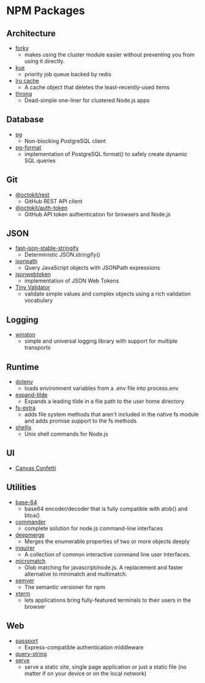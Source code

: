 # NPM Packages

## Architecture

- [forky](https://www.npmjs.com/package/forky)
  - makes using the cluster module easier without preventing you from using it directly.
- [kue](https://www.npmjs.com/package/kue)
  - priority job queue backed by redis
- [lru cache](https://www.npmjs.com/package/lru-cache)
  - A cache object that deletes the least-recently-used items
- [throng](https://www.npmjs.com/package/throng)
  - Dead-simple one-liner for clustered Node.js apps

## Database

- [pg](https://www.npmjs.com/package/pg)
  - Non-blocking PostgreSQL client
- [pg-format](https://www.npmjs.com/package/pg-format)
  - implementation of PostgreSQL format() to safely create dynamic SQL queries

## Git

- [@octokit/rest](https://www.npmjs.com/package/@octokit/rest)
  - GitHub REST API client
- [@octokit/auth-token](https://www.npmjs.com/package/@octokit/auth-token)
  - GitHub API token authentication for browsers and Node.js

## JSON

- [fast-json-stable-stringify](https://www.npmjs.com/package/fast-json-stable-stringify/v/2.1.0)
  - Deterministic JSON.stringify()
- [jsonpath](https://www.npmjs.com/package/jsonpath)
  - Query JavaScript objects with JSONPath expressions
- [jsonwebtoken](https://www.npmjs.com/package/jsonwebtoken)
  - implementation of JSON Web Tokens
- [Tiny Validator](https://www.npmjs.com/package/tv4)
  - validate simple values and complex objects using a rich validation vocabulary

## Logging

- [winston](https://www.npmjs.com/package/winston)
  - simple and universal logging library with support for multiple transports

## Runtime

- [dotenv](https://www.npmjs.com/package/dotenv)
  - loads environment variables from a .env file into process.env
- [expand-tilde](https://www.npmjs.com/package/expand-tilde)
  - Expands a leading tilde in a file path to the user home directory
- [fs-extra](https://www.npmjs.com/package/fs-extra)
  - adds file system methods that aren't included in the native fs module and adds promise support to the fs methods
- [shelljs](https://www.npmjs.com/package/shelljs)
  - Unix shell commands for Node.js

## UI

- [Canvas Confetti](https://www.npmjs.com/package/canvas-confetti)

## Utilities

- [base-64](https://www.npmjs.com/package/base-64)
  - base64 encoder/decoder that is fully compatible with atob() and btoa()
- [commander](https://www.npmjs.com/package/commander)
  - complete solution for node.js command-line interfaces
- [deepmerge](https://www.npmjs.com/package/deepmerge)
  - Merges the enumerable properties of two or more objects deeply
- [inquirer](https://www.npmjs.com/package/inquirer)
  - A collection of common interactive command line user interfaces.
- [micromatch](https://www.npmjs.com/package/micromatch)
  - Glob matching for javascript/node.js. A replacement and faster alternative to minimatch and multimatch.
- [semver](https://www.npmjs.com/package/semver)
  - The semantic versioner for npm
- [xterm](https://www.npmjs.com/package/xterm)
  - lets applications bring fully-featured terminals to their users in the browser

## Web

- [passport](https://www.npmjs.com/package/passport)
  - Express-compatible authentication middleware
- [query-string](https://www.npmjs.com/package/query-string)
- [serve](https://www.npmjs.com/package/serve)
  - serve a static site, single page application or just a static file (no matter if on your device or on the local network)
